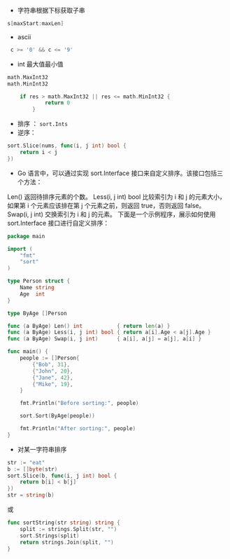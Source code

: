 + 字符串根据下标获取子串

```go
s[maxStart:maxLen]
```

+ ascii
```go
 c >= '0' && c <= '9' 
```

+ int 最大值最小值
```go
math.MaxInt32 
math.MinInt32
```
```go
	if res > math.MaxInt32 || res <= math.MinInt32 {
			return 0
		}
```

+ 排序 ： `sort.Ints`
+ 逆序：
```go
sort.Slice(nums, func(i, j int) bool {
    return i < j
})
```

+ Go 语言中，可以通过实现 sort.Interface 接口来自定义排序。该接口包括三个方法：

Len() 返回待排序元素的个数。
Less(i, j int) bool 比较索引为 i 和 j 的元素大小，如果第 i 个元素应该排在第 j 个元素之前，则返回 true，否则返回 false。
Swap(i, j int) 交换索引为 i 和 j 的元素。
下面是一个示例程序，展示如何使用 sort.Interface 接口进行自定义排序：

```go
package main

import (
    "fmt"
    "sort"
)

type Person struct {
    Name string
    Age  int
}

type ByAge []Person

func (a ByAge) Len() int           { return len(a) }
func (a ByAge) Less(i, j int) bool { return a[i].Age < a[j].Age }
func (a ByAge) Swap(i, j int)      { a[i], a[j] = a[j], a[i] }

func main() {
    people := []Person{
        {"Bob", 31},
        {"John", 20},
        {"Jane", 42},
        {"Mike", 19},
    }

    fmt.Println("Before sorting:", people)

    sort.Sort(ByAge(people))

    fmt.Println("After sorting:", people)
}

```


+ 对某一字符串排序

```go
str := "eat"
b := []byte(str)
sort.Slice(b, func(i, j int) bool {
	return b[i] < b[j]
})
str = string(b)

```

或

```go
func sortString(str string) string {
	split := strings.Split(str, "")
	sort.Strings(split)
	return strings.Join(split, "")
}

```